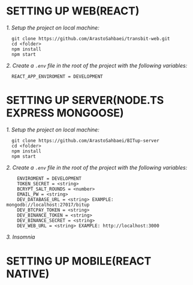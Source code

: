 # SETTING UP WEB(REACT)
*1. Setup the project on local machine:*
``` 
  git clone https://github.com/ArastoSahbaei/transbit-web.git
  cd <folder>
  npm install
  npm start
```
*2. Create a `.env` file in the root of the project with the following variables:*
```
  REACT_APP_ENVIROMENT = DEVELOPMENT
```
# SETTING UP SERVER(NODE.TS EXPRESS MONGOOSE)
*1. Setup the project on local machine:*
``` 
  git clone https://github.com/ArastoSahbaei/BITup-server
  cd <folder>
  npm install
  npm start
```
*2. Create a `.env` file in the root of the project with the following variables:*
```
    ENVIROMENT = DEVELOPMENT
    TOKEN_SECRET = <string>
    BCRYPT_SALT_ROUNDS = <number>
    EMAIL_PW = <string>
    DEV_DATABASE_URL = <string> EXAMPLE: mongodb://localhost:27017/bitup
    DEV_BTCPAY_TOKEN = <string>
    DEV_BINANCE_TOKEN = <string>
    DEV_BINANCE_SECRET = <string>
    DEV_WEB_URL = <string> EXAMPLE: http://localhost:3000
```
*3. Insomnia*

# SETTING UP MOBILE(REACT NATIVE)